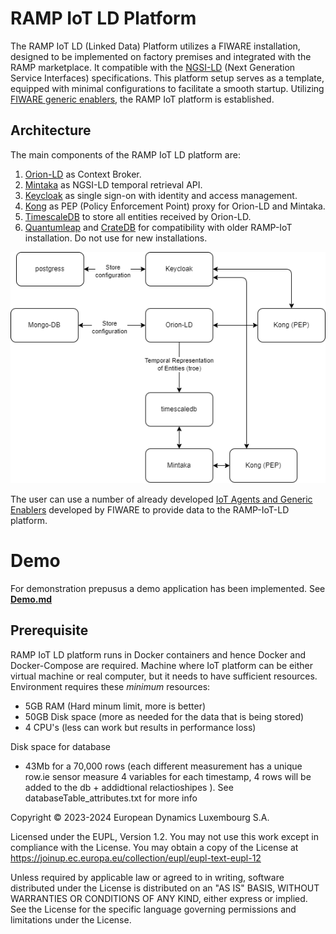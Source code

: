 # RAMP IoT LD Platform
The RAMP IoT LD (Linked Data) Platform utilizes a FIWARE installation, designed to be implemented on factory premises and integrated with the RAMP marketplace. It compatible with the [NGSI-LD](https://www.etsi.org/deliver/etsi_gs/CIM/001_099/009/01.07.01_60/gs_cim009v010701p.pdf) (Next Generation Service Interfaces) specifications. This platform setup serves as a template, equipped with minimal configurations to facilitate a smooth startup. Utilizing [FIWARE generic enablers](https://github.com/FIWARE/catalogue), the RAMP IoT platform is established. 

## Architecture 
The main components of the RAMP IoT LD platform are:
1. [Orion-LD](https://github.com/FIWARE/context.Orion-LD) as Context Broker.
2. [Mintaka](https://github.com/FIWARE/mintaka) as NGSI-LD temporal retrieval API.
3. [Keycloak](https://www.keycloak.org/) as single sign-on with identity and access management.
4. [Kong](https://github.com/FIWARE/kong-plugins-fiware) as PEP (Policy Enforcement Point) proxy for Orion-LD and Mintaka.
5. [TimescaleDB](https://www.timescale.com/) to store all entities received by Orion-LD.
6. [Quantumleap](https://github.com/orchestracities/ngsi-timeseries-api) and [CrateDB](https://cratedb.com) for compatibility with older RAMP-IoT installation. Do not use for new installations.

![RAMP IoT LD Architecture](RAMP-IOT.png)

The user can use a number of already developed [IoT Agents and Generic Enablers](https://github.com/FIWARE/catalogue#interface-with-iot-robots-and-third-party-systems) developed by FIWARE to provide data to the RAMP-IoT-LD platform.

# Demo
For demonstration prepusus a demo application has been implemented. See **[Demo.md](demo/Demo.md)**

## Prerequisite
RAMP IoT LD platform runs in Docker containers and hence Docker and Docker-Compose are required. Machine where IoT platform can be either virtual machine or real computer, but it needs to have sufficient resources. Environment requires these _minimum_ resources:
- 5GB RAM (Hard minum limit, more is better)
- 50GB Disk space (more as needed for the data that is being stored)
- 4 CPU's (less can work but results in performance loss)

Disk space for database
- 43Mb for a 70,000 rows (each different measurement has a unique row.ie sensor measure 4 variables for each timestamp, 4 rows will be added to the db + addidtional relactioshipes ).
See databaseTable_attributes.txt for more info








Copyright © 2023-2024 European Dynamics Luxembourg S.A.

Licensed under the EUPL, Version 1.2.
You may not use this work except in compliance with the License.
You may obtain a copy of the License at https://joinup.ec.europa.eu/collection/eupl/eupl-text-eupl-12 


Unless required by applicable law or agreed to in writing, software distributed under the License is distributed on an "AS IS" BASIS,
WITHOUT WARRANTIES OR CONDITIONS OF ANY KIND, either express or implied. See the License for the specific language governing permissions and limitations under the License.